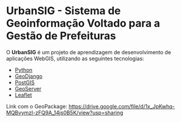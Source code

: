 # UrbanSIG - Sistema de Geoinformação Voltado para a Gestão de Prefeituras


O **UrbanSIG** é um projeto de aprendizagem de desenvolvimento de aplicações WebGIS, utilizando as seguintes tecnologias:

- [Python][1]
- [GeoDjango][2]
- [PostGIS][3]
- [GeoServer][4]
- [Leaflet][5]


[1]: https://www.python.org/
[2]: https://docs.djangoproject.com/pt-br/1.10/ref/contrib/gis/
[3]: http://www.postgis.net/
[4]: http://geoserver.org/
[5]: http://leafletjs.com/
[6]: aulas/ementa.md


Link com o GeoPackage: https://drive.google.com/file/d/1x_JpKwhq-MQBvymzI-zFQ9A_14js0B5K/view?usp=sharing